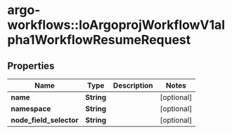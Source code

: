 # argo-workflows::IoArgoprojWorkflowV1alpha1WorkflowResumeRequest

## Properties
Name | Type | Description | Notes
------------ | ------------- | ------------- | -------------
**name** | **String** |  | [optional] 
**namespace** | **String** |  | [optional] 
**node_field_selector** | **String** |  | [optional] 


